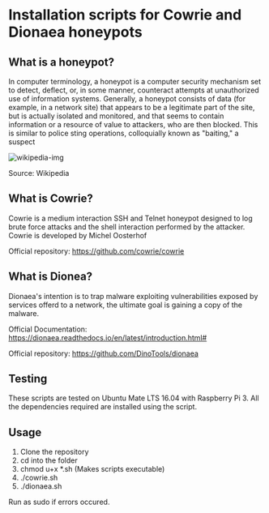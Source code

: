 # Installation scripts for Cowrie and Dionaea honeypots

## What is a honeypot?

In computer terminology, a honeypot is a computer security mechanism set to detect, deflect, or, in some manner, counteract attempts at unauthorized use of information systems. Generally, a honeypot consists of data (for example, in a network site) that appears to be a legitimate part of the site, but is actually isolated and monitored, and that seems to contain information or a resource of value to attackers, who are then blocked. This is similar to police sting operations, colloquially known as "baiting," a suspect

![wikipedia-img](https://upload.wikimedia.org/wikipedia/commons/thumb/7/76/Honeypot_diagram.jpg/220px-Honeypot_diagram.jpg)

Source: Wikipedia

## What is Cowrie?

Cowrie is a medium interaction SSH and Telnet honeypot designed to log brute force attacks and the shell interaction performed by the attacker.
Cowrie is developed by Michel Oosterhof

Official repository: https://github.com/cowrie/cowrie

## What is Dionea?

Dionaea's intention is to trap malware exploiting vulnerabilities exposed by services offerd to a network, the ultimate goal is gaining a copy of the malware.

Official Documentation: https://dionaea.readthedocs.io/en/latest/introduction.html#

Official repository: https://github.com/DinoTools/dionaea

## Testing

These scripts are tested on Ubuntu Mate LTS 16.04 with Raspberry Pi 3. All the dependencies required are installed using the script.

## Usage

1) Clone the repository
2) cd into the folder
3) chmod u+x *.sh (Makes scripts executable)
4) ./cowrie.sh
5) ./dionaea.sh

Run as sudo if errors occured.





